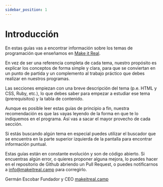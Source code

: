 ```yaml
---
sidebar_position: 1
---
```


# Introducción

En estas guías vas a encontrar información sobre los temas de programación que enseñamos en [Make it Real](https://makeitreal.camp/).

En vez de ser una referencia completa de cada tema, nuestro propósito es explicar los conceptos de forma simple y clara, para que se conviertan en un punto de partida y un complemento al trabajo práctico que debes realizar en nuestros programas.

Las secciones empiezan con una breve descripción del tema \(p.e. HTML y CSS, Ruby, etc.\), lo que debes saber para empezar a estudiar ese tema \(prerequisitos\) y la tabla de contenido.

Aunque es posible leer estas guías de principio a fin, nuestra recomendación es que las vayas leyendo de la forma en que te lo indiquemos en el programa. Así vas a sacar el mayor provecho de cada sección.

Si estás buscando algún tema en especial puedes utilizar el buscador que se encuentra en la parte superior izquierda de la pantalla para encontrar información puntual.

Estas guías están en constante evolución y son de código abierto. Si encuentras algún error, o quieres proponer alguna mejora, lo puedes hacer en el repositorio de Github abriendo un Pull Request, o puedes notificarnos a info@makeitreal.camp para corregirlo.

Germán Escobar
Fundador y CEO
[makeitreal.camp](https://makeitreal.camp/)
